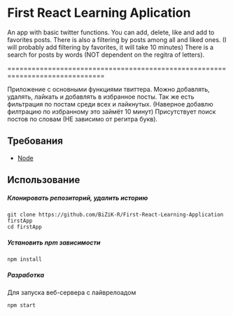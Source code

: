 # First React Learning Aplication

An app with basic twitter functions.
You can add, delete, like and add to favorites posts.
There is also a filtering by posts among all and liked ones. (I will probably add filtering by favorites, it will take 10 minutes)
There is a search for posts by words (NOT dependent on the regitra of letters).

==============================================================================

Приложение с основными функциями твиттера.
Можно добавлять, удалять, лайкать и добавлять в избранное посты.
Так же есть фильтрация по постам среди всех и лайкнутых. (Наверное добавлю филтрацию по избранному это займёт 10 минут)
Присутствует поиск постов по словам (НЕ зависимо от регитра букв). 

## Требования
- [Node](https://nodejs.org/)

## Использование
##### Клонировать репозиторий, удалить историю
```
git clone https://github.com/BiZiK-R/First-React-Learning-Application firstApp
cd firstApp
```
##### Установить npm зависимости
```
npm install
```
##### Разработка

Для запуска веб-сервера с лайврелоадом
```
npm start
```
